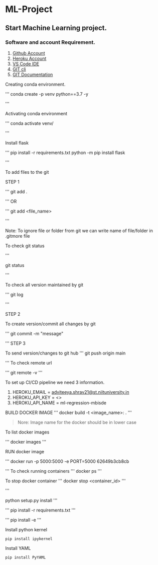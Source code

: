 # ML-Project

## Start Machine Learning project.

### Software and account Requirement.

1. [Github Account](https://github.com)
2. [Heroku Account](https://id.heroku.com/login)
3. [VS Code IDE](https://code.visualstudio.com/docs/?dv=win)
4. [GIT cli](https://git-scm.com/downloads)
5. [GIT Documentation](https://git-scm.com/docs/gittutorial)


Creating conda environment.

'''
conda create -p venv python==3.7 -y

'''

Activating conda environment

'''
conda activate venv/

'''

Install flask

'''
pip install -r  requirements.txt
python -m pip install flask

'''

To add files to the git

STEP 1

'''
git add .

'''
OR 

'''
git add <file_name>

'''

Note: To ignore file or folder from git we can write name of file/folder  in .gitmore file


To check git status

'''

git status

'''

To check all version maintained by git 

'''
git log

'''

STEP 2

To create version/commit all changes by git

'''
git commit -m "message"    

'''
STEP 3

To send version/changes to git hub
'''
git push origin main

'''
To check remote url

'''
git remote -v
'''

To set up CI/CD pipeline we need 3 information.

1. HEROKU_EMAIL = adviteeya.shrav21@st.niituniversity.in
2. HEROKU_API_KEY = <>
3. HEROKU_API_NAME = ml-regression-mbisde


BUILD DOCKER IMAGE
'''
docker build -t <image_name>:<tagname> .
'''
> Nore: Image name for the docker should be in lower case 

To list docker images

'''
docker images
'''

RUN docker image 

'''
docker run -p  5000:5000 -e PORT=5000 62649b3cb8cb

'''
To check running containers 
'''
docker ps 
'''

To stop docker container
'''
docker stop <container_id>
'''

'''

python setup.py install 
'''

'''
pip install -r requirements.txt
'''

'''
pip install -e
'''

Install python kernel

```
pip install ipykernel

```

Install YAML 

```
pip install PyYAML
```
